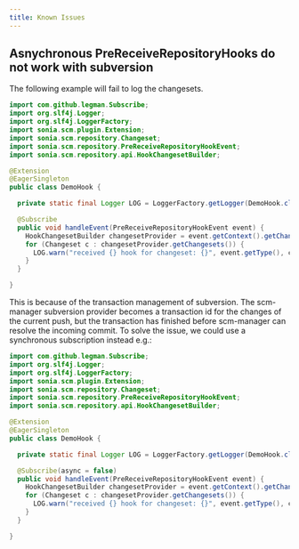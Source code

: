 ```yaml
---
title: Known Issues
---
```


## Asnychronous PreReceiveRepositoryHooks do not work with subversion

The following example will fail to log the changesets. 

```java
import com.github.legman.Subscribe;
import org.slf4j.Logger;
import org.slf4j.LoggerFactory;
import sonia.scm.plugin.Extension;
import sonia.scm.repository.Changeset;
import sonia.scm.repository.PreReceiveRepositoryHookEvent;
import sonia.scm.repository.api.HookChangesetBuilder;

@Extension
@EagerSingleton
public class DemoHook {

  private static final Logger LOG = LoggerFactory.getLogger(DemoHook.class);

  @Subscribe
  public void handleEvent(PreReceiveRepositoryHookEvent event) {
    HookChangesetBuilder changesetProvider = event.getContext().getChangesetProvider();
    for (Changeset c : changesetProvider.getChangesets()) {
      LOG.warn("received {} hook for changeset: {}", event.getType(), c.getId());
    }
  }

}
```

This is because of the transaction management of subversion. The scm-manager subversion provider becomes a transaction id for the changes of the current push, but the transaction has finished before scm-manager can resolve the incoming commit. To solve the issue, we could use a synchronous subscription instead e.g.:

```java
import com.github.legman.Subscribe;
import org.slf4j.Logger;
import org.slf4j.LoggerFactory;
import sonia.scm.plugin.Extension;
import sonia.scm.repository.Changeset;
import sonia.scm.repository.PreReceiveRepositoryHookEvent;
import sonia.scm.repository.api.HookChangesetBuilder;

@Extension
@EagerSingleton
public class DemoHook {

  private static final Logger LOG = LoggerFactory.getLogger(DemoHook.class);

  @Subscribe(async = false)
  public void handleEvent(PreReceiveRepositoryHookEvent event) {
    HookChangesetBuilder changesetProvider = event.getContext().getChangesetProvider();
    for (Changeset c : changesetProvider.getChangesets()) {
      LOG.warn("received {} hook for changeset: {}", event.getType(), c.getId());
    }
  }

}
```

